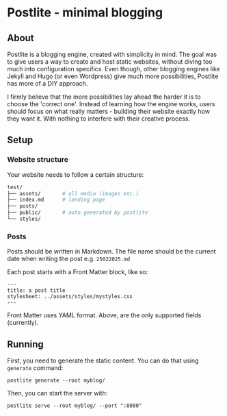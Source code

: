 # Postlite - minimal blogging

## About

Postlite is a blogging engine, created with simplicity in mind. The goal was to give users a way to create and host static websites,
without diving too much into configuration specifics. Even though, other blogging engines like Jekyll and Hugo (or even Wordpress) give much
more possibilities, Postlite has more of a DIY approach. 

I firmly believe that the more possibilities lay ahead the harder it is to choose the 'correct one'. Instead of learning how the engine works,
users should focus on what really matters - building their website exactly how they want it. With nothing to interfere with their creative process.

## Setup

### Website structure

Your website needs to follow a certain structure:

```bash
test/
├── assets/       # all media (images etc.)
├── index.md      # landing page
├── posts/
├── public/       # auto generated by postlite
└── styles/
```

### Posts

Posts should be written in Markdown. The file name should be the current date when writing the post e.g. `25022025.md`

Each post starts with a Front Matter block, like so:

```
---
title: a post title
stylesheet: ../assets/styles/mystyles.css
---
```

Front Matter uses YAML format. Above, are the only supported fields (currently).

## Running

First, you need to generate the static content. You can do that using `generate` command:

```
postlite generate --root myblog/
```

Then, you can start the server with:

```
postlite serve --root myblog/ --port ":8080"
```
